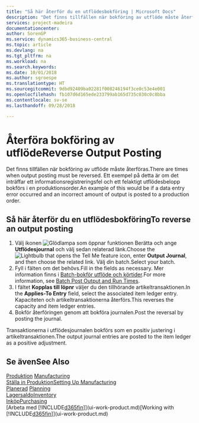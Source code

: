 ```yaml
---
title: "Så här återför du en utflödesbokföring | Microsoft Docs"
description: "Det finns tillfällen när bokföring av utflöde måste återföras. Ett exempel på detta är om det inträffar ett informationsregistreringsfel och ett felaktigt utflödesbelopp bokförs i en produktionsorder."
services: project-madeira
documentationcenter: 
author: SorenGP
ms.service: dynamics365-business-central
ms.topic: article
ms.devlang: na
ms.tgt_pltfrm: na
ms.workload: na
ms.search.keywords: 
ms.date: 10/01/2018
ms.author: sgroespe
ms.translationtype: HT
ms.sourcegitcommit: 9dbd92409ba02281f008246194f3ce0c53e4e001
ms.openlocfilehash: fb107d6d165ede233799ab165d735c030c0c8bba
ms.contentlocale: sv-se
ms.lasthandoff: 09/28/2018

---
```

# <a name="reverse-output-posting"></a><span data-ttu-id="28b3f-104">Återföra bokföring av utflöde</span><span class="sxs-lookup"><span data-stu-id="28b3f-104">Reverse Output Posting</span></span>
<span data-ttu-id="28b3f-105">Det finns tillfällen när bokföring av utflöde måste återföras.</span><span class="sxs-lookup"><span data-stu-id="28b3f-105">There are times when output posting must be reversed.</span></span> <span data-ttu-id="28b3f-106">Ett exempel på detta är om det inträffar ett informationsregistreringsfel och ett felaktigt utflödesbelopp bokförs i en produktionsorder.</span><span class="sxs-lookup"><span data-stu-id="28b3f-106">An example of this would be if a data entry error occurred and an incorrect amount of output is posted to a production order.</span></span>  

## <a name="to-reverse-an-output-posting"></a><span data-ttu-id="28b3f-107">Så här återför du en utflödesbokföring</span><span class="sxs-lookup"><span data-stu-id="28b3f-107">To reverse an output posting</span></span>  
1.  <span data-ttu-id="28b3f-108">Välj ikonen ![Glödlampa som öppnar funktionen Berätta](media/ui-search/search_small.png "Berätta vad du vill göra") och ange **Utflödesjournal** och välj sedan relaterad länk.</span><span class="sxs-lookup"><span data-stu-id="28b3f-108">Choose the ![Lightbulb that opens the Tell Me feature](media/ui-search/search_small.png "Tell me what you want to do") icon, enter **Output Journal**, and then choose the related link.</span></span> <span data-ttu-id="28b3f-109">Välj din batch.</span><span class="sxs-lookup"><span data-stu-id="28b3f-109">Select your batch.</span></span>  
2. <span data-ttu-id="28b3f-110">Fyll i fälten om det behövs.</span><span class="sxs-lookup"><span data-stu-id="28b3f-110">Fill in the fields as necessary.</span></span> <span data-ttu-id="28b3f-111">Mer information finns i [Batch-bokför utflöde och körtider](production-how-to-post-output-quantity.md).</span><span class="sxs-lookup"><span data-stu-id="28b3f-111">For more information, see [Batch Post Output and Run Times](production-how-to-post-output-quantity.md).</span></span>
3.  <span data-ttu-id="28b3f-112">I fältet **Kopplas till löpnr** väljer du den tillhörande artikeltransaktionen.</span><span class="sxs-lookup"><span data-stu-id="28b3f-112">In the **Applies-To Entry** field, select the associated item ledger entry.</span></span> <span data-ttu-id="28b3f-113">Kapaciteten och artikeltransaktionerna återförs.</span><span class="sxs-lookup"><span data-stu-id="28b3f-113">This reverses the capacity and item ledger entries.</span></span>  
4. <span data-ttu-id="28b3f-114">Bokför återföringen genom att bokföra journalen.</span><span class="sxs-lookup"><span data-stu-id="28b3f-114">Post the reversal by posting the journal.</span></span>  

<span data-ttu-id="28b3f-115">Transaktionerna i utflödesjournalen bokförs som en positiv justering i artikeltransaktionen.</span><span class="sxs-lookup"><span data-stu-id="28b3f-115">The output journal entries are posted to the item ledger as a positive adjustment.</span></span>  

## <a name="see-also"></a><span data-ttu-id="28b3f-116">Se även</span><span class="sxs-lookup"><span data-stu-id="28b3f-116">See Also</span></span>  
 <span data-ttu-id="28b3f-117">[Produktion](production-manage-manufacturing.md)  </span><span class="sxs-lookup"><span data-stu-id="28b3f-117">[Manufacturing](production-manage-manufacturing.md)  </span></span>  
 [<span data-ttu-id="28b3f-118">Ställa in Produktion</span><span class="sxs-lookup"><span data-stu-id="28b3f-118">Setting Up Manufacturing</span></span>](production-configure-production-processes.md)  
 <span data-ttu-id="28b3f-119">[Planerad](production-planning.md)    </span><span class="sxs-lookup"><span data-stu-id="28b3f-119">[Planning](production-planning.md)    </span></span>  
 [<span data-ttu-id="28b3f-120">Lagersaldo</span><span class="sxs-lookup"><span data-stu-id="28b3f-120">Inventory</span></span>](inventory-manage-inventory.md)  
 [<span data-ttu-id="28b3f-121">Inköp</span><span class="sxs-lookup"><span data-stu-id="28b3f-121">Purchasing</span></span>](purchasing-manage-purchasing.md)  
 <span data-ttu-id="28b3f-122">[Arbeta med [!INCLUDE[d365fin](includes/d365fin_md.md)]](ui-work-product.md)</span><span class="sxs-lookup"><span data-stu-id="28b3f-122">[Working with [!INCLUDE[d365fin](includes/d365fin_md.md)]](ui-work-product.md)</span></span>  

